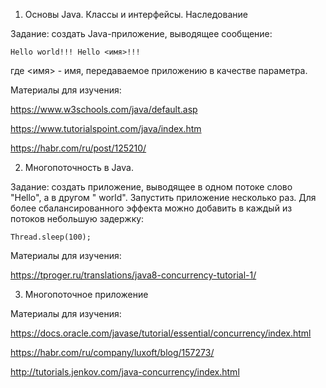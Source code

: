 1. Основы Java. Классы и интерфейсы. Наследование

Задание: создать Java-приложение, выводящее сообщение:

	Hello world!!! Hello <имя>!!!

где <имя> - имя, передаваемое приложению в качестве параметра.

Материалы для изучения:

https://www.w3schools.com/java/default.asp

https://www.tutorialspoint.com/java/index.htm

https://habr.com/ru/post/125210/


2. Многопоточность в Java.

Задание: создать приложение, выводящее в одном потоке слово "Hello", а в другом " world". Запустить приложение несколько раз. Для более сбалансированного эффекта можно добавить
в каждый из потоков небольшую задержку:

	Thread.sleep(100);

Материалы для изучения:

https://tproger.ru/translations/java8-concurrency-tutorial-1/


3. Многопоточное приложение

Материалы для изучения:

https://docs.oracle.com/javase/tutorial/essential/concurrency/index.html

https://habr.com/ru/company/luxoft/blog/157273/

http://tutorials.jenkov.com/java-concurrency/index.html
